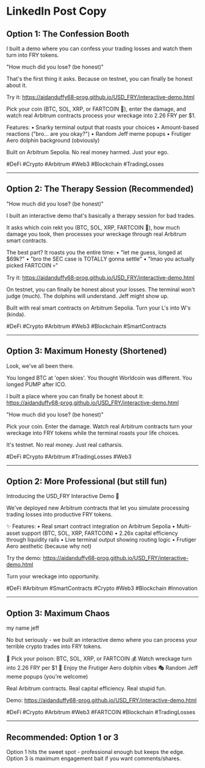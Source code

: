 # LinkedIn Post Copy

## Option 1: The Confession Booth
I built a demo where you can confess your trading losses and watch them turn into FRY tokens.

"How much did you lose? (be honest)"

That's the first thing it asks. Because on testnet, you can finally be honest about it.

Try it: https://aidanduffy68-prog.github.io/USD_FRY/interactive-demo.html

Pick your coin (BTC, SOL, XRP, or FARTCOIN 💨), enter the damage, and watch real Arbitrum contracts process your wreckage into 2.26 FRY per $1.

Features:
• Snarky terminal output that roasts your choices
• Amount-based reactions ("bro... are you okay?")
• Random Jeff meme popups
• Frutiger Aero dolphin background (obviously)

Built on Arbitrum Sepolia. No real money harmed. Just your ego.

#DeFi #Crypto #Arbitrum #Web3 #Blockchain #TradingLosses

---

## Option 2: The Therapy Session (Recommended)
"How much did you lose? (be honest)"

I built an interactive demo that's basically a therapy session for bad trades.

It asks which coin rekt you (BTC, SOL, XRP, FARTCOIN 💨), how much damage you took, then processes your wreckage through real Arbitrum smart contracts.

The best part? It roasts you the entire time:
• "let me guess, longed at $69k?"
• "bro the SEC case is TOTALLY gonna settle"
• "lmao you actually picked FARTCOIN 💀"

Try it: https://aidanduffy68-prog.github.io/USD_FRY/interactive-demo.html

On testnet, you can finally be honest about your losses. The terminal won't judge (much). The dolphins will understand. Jeff might show up.

Built with real smart contracts on Arbitrum Sepolia. Turn your L's into W's (kinda).

#DeFi #Crypto #Arbitrum #Web3 #Blockchain #SmartContracts

---

## Option 3: Maximum Honesty (Shortened)
Look, we've all been there.

You longed BTC at 'open skies'. You thought Worldcoin was different. You longed PUMP after ICO.

I built a place where you can finally be honest about it:
https://aidanduffy68-prog.github.io/USD_FRY/interactive-demo.html

"How much did you lose? (be honest)"

Pick your coin. Enter the damage. Watch real Arbitrum contracts turn your wreckage into FRY tokens while the terminal roasts your life choices.

It's testnet. No real money. Just real catharsis.

#DeFi #Crypto #Arbitrum #TradingLosses #Web3

---

## Option 2: More Professional (but still fun)
Introducing the USD_FRY Interactive Demo 🍟

We've deployed new Arbitrum contracts that let you simulate processing trading losses into productive FRY tokens.

✨ Features:
• Real smart contract integration on Arbitrum Sepolia
• Multi-asset support (BTC, SOL, XRP, FARTCOIN)
• 2.26x capital efficiency through liquidity rails
• Live terminal output showing routing logic
• Frutiger Aero aesthetic (because why not)

Try the demo: https://aidanduffy68-prog.github.io/USD_FRY/interactive-demo.html

Turn your wreckage into opportunity.

#DeFi #Arbitrum #SmartContracts #Crypto #Web3 #Blockchain #Innovation

---

## Option 3: Maximum Chaos
my name jeff

No but seriously - we built an interactive demo where you can process your terrible crypto trades into FRY tokens.

🍟 Pick your poison: BTC, SOL, XRP, or FARTCOIN
💰 Watch wreckage turn into 2.26 FRY per $1
🐬 Enjoy the Frutiger Aero dolphin vibes
🎭 Random Jeff meme popups (you're welcome)

Real Arbitrum contracts. Real capital efficiency. Real stupid fun.

Demo: https://aidanduffy68-prog.github.io/USD_FRY/interactive-demo.html

#DeFi #Crypto #Arbitrum #Web3 #FARTCOIN #Blockchain #TradingLosses

---

## Recommended: Option 1 or 3
Option 1 hits the sweet spot - professional enough but keeps the edge.
Option 3 is maximum engagement bait if you want comments/shares.
